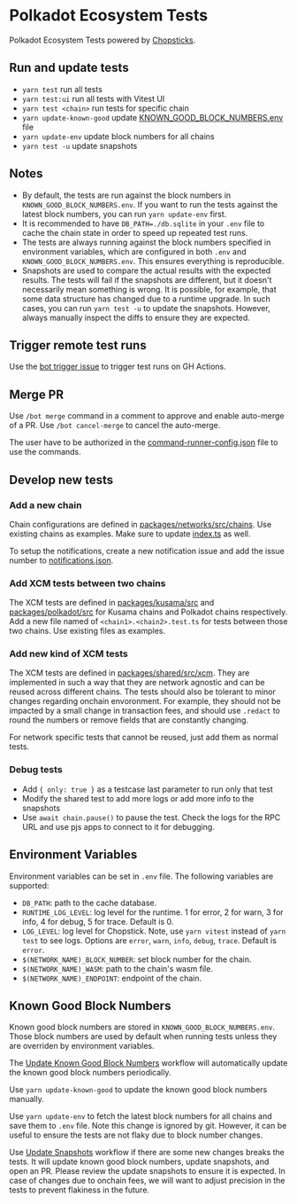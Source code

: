 # Polkadot Ecosystem Tests

Polkadot Ecosystem Tests powered by [Chopsticks](http://github.com/AcalaNetwork/chopsticks).

## Run and update tests

- `yarn test` run all tests
- `yarn test:ui` run all tests with Vitest UI
- `yarn test <chain>` run tests for specific chain
- `yarn update-known-good` update [KNOWN_GOOD_BLOCK_NUMBERS.env](./KNOWN_GOOD_BLOCK_NUMBERS.env) file
- `yarn update-env` update block numbers for all chains
- `yarn test -u` update snapshots

## Notes

- By default, the tests are run against the block numbers in `KNOWN_GOOD_BLOCK_NUMBERS.env`. If you want to run the tests against the latest block numbers, you can run `yarn update-env` first.
- It is recommended to have `DB_PATH=./db.sqlite` in your `.env` file to cache the chain state in order to speed up repeated test runs.
- The tests are always running against the block numbers specified in environment variables, which are configured in both `.env` and `KNOWN_GOOD_BLOCK_NUMBERS.env`. This ensures everything is reproducible.
- Snapshots are used to compare the actual results with the expected results. The tests will fail if the snapshots are different, but it doesn't necessarily mean something is wrong. It is possible, for example, that some data structure has changed due to a runtime upgrade. In such cases, you can run `yarn test -u` to update the snapshots. However, always manually inspect the diffs to ensure they are expected.

## Trigger remote test runs

Use the [bot trigger issue](https://github.com/open-web3-stack/polkadot-ecosystem-tests/issues/45) to trigger test runs on GH Actions.

## Merge PR

Use `/bot merge` command in a comment to approve and enable auto-merge of a PR. Use `/bot cancel-merge` to cancel the auto-merge.

The user have to be authorized in the [command-runner-config.json](./.github/command-runner/command-runner-config.json) file to use the commands.

## Develop new tests

### Add a new chain

Chain configurations are defined in [packages/networks/src/chains](packages/networks/src/chains). Use existing chains as examples. Make sure to update [index.ts](packages/networks/src/chains/index.ts) as well.

To setup the notifications, create a new notification issue and add the issue number to [notifications.json](./.github/workflows/notifications.json).

### Add XCM tests between two chains

The XCM tests are defined in [packages/kusama/src](packages/kusama/src) and [packages/polkadot/src](packages/polkadot/src) for Kusama chains and Polkadot chains respectively.
Add a new file named of `<chain1>.<chain2>.test.ts` for tests between those two chains. Use existing files as examples.

### Add new kind of XCM tests

The XCM tests are defined in [packages/shared/src/xcm](packages/shared/src/xcm). They are implemented in such a way that they are network agnostic and can be reused across different chains. The tests should also be tolerant to minor changes regarding onchain envoronment. For example, they should not be impacted by a small change in transaction fees, and should use `.redact` to round the numbers or remove fields that are constantly changing.

For network specific tests that cannot be reused, just add them as normal tests.

### Debug tests

- Add `{ only: true }` as a testcase last parameter to run only that test
- Modify the shared test to add more logs or add more info to the snapshots
- Use `await chain.pause()` to pause the test. Check the logs for the RPC URL and use pjs apps to connect to it for debugging.

## Environment Variables

Environment variables can be set in `.env` file. The following variables are supported:

- `DB_PATH`: path to the cache database.
- `RUNTIME_LOG_LEVEL`: log level for the runtime. 1 for error, 2 for warn, 3 for info, 4 for debug, 5 for trace. Default is 0.
- `LOG_LEVEL`: log level for Chopstick. Note, use `yarn vitest` instead of `yarn test` to see logs. Options are `error`, `warn`, `info`, `debug`, `trace`. Default is `error`.
- `$(NETWORK_NAME)_BLOCK_NUMBER`: set block number for the chain.
- `$(NETWORK_NAME)_WASM`: path to the chain's wasm file.
- `$(NETWORK_NAME)_ENDPOINT`: endpoint of the chain.

## Known Good Block Numbers

Known good block numbers are stored in `KNOWN_GOOD_BLOCK_NUMBERS.env`. Those block numbers are used by default when running tests unless they are overriden by environment variables.

The [Update Known Good Block Numbers](https://github.com/open-web3-stack/polkadot-ecosystem-tests/actions/workflows/update-known-good.yml) workflow will automatically update the known good block numbers periodically.

Use `yarn update-known-good` to update the known good block numbers manually.

Use `yarn update-env` to fetch the latest block numbers for all chains and save them to `.env` file. Note this change is ignored by git. However, it can be useful to ensure the tests are not flaky due to block number changes.

Use [Update Snapshots](https://github.com/open-web3-stack/polkadot-ecosystem-tests/actions/workflows/update-snapshot.yml) workflow if there are some new changes breaks the tests.
It will update known good block numbers, update snapshots, and open an PR. Please review the update snapshots to ensure it is expected.
In case of changes due to onchain fees, we will want to adjust precision in the tests to prevent flakiness in the future.
